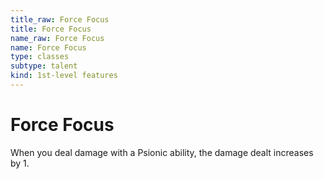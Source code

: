 ```yaml
---
title_raw: Force Focus
title: Force Focus
name_raw: Force Focus
name: Force Focus
type: classes
subtype: talent
kind: 1st-level features
---
```


# Force Focus

When you deal damage with a Psionic ability, the damage dealt increases by 1.

